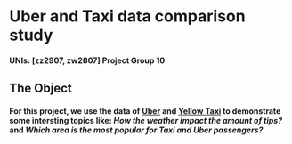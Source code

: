 # Uber and Taxi data comparison study
#### UNIs: [zz2907, zw2807]                       Project Group 10
## The Object
#### For this project, we use the data of [Uber](https://drive.google.com/file/d/1F7D82w1D5151GXCR6BTEk7mNQ_YnPNDk/view) and [Yellow Taxi](https://www1.nyc.gov/site/tlc/about/tlc-trip-record-data.page) to demonstrate some intersting topics like: _How the weather impact the amount of tips?_ and _Which area is the most popular for Taxi and Uber passengers?_

